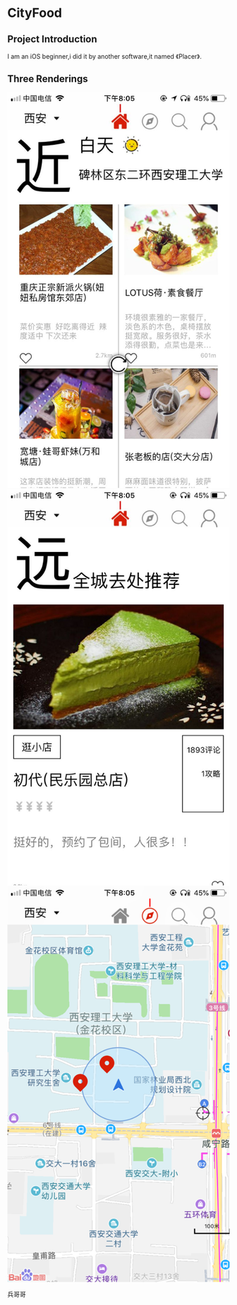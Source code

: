# CityFood
## Project Introduction
I am an iOS beginner,i did it by another software,it named 《Placer》.
## Three Renderings
![第一张效果图](https://github.com/wulonga/CityFood/raw/master/1.jpg)<br>
![第二张效果图](https://github.com/wulonga/CityFood/raw/master/2.jpg)<br>
![第三张效果图](https://github.com/wulonga/CityFood/raw/master/3.png)<br>


兵哥哥

